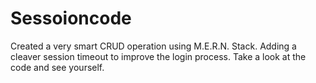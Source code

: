 # Sessoioncode
Created a very smart CRUD operation using M.E.R.N. Stack.  Adding a cleaver session timeout to improve the login process. Take a look at the code and see yourself. 
